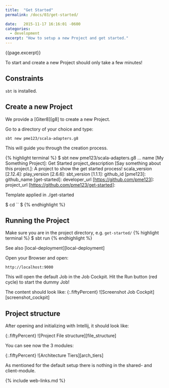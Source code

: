 ```yaml
---
title:  "Get Started"
permalink: /docs/03/get-started/

date:   2015-11-17 16:16:01 -0600
categories:
  - development
excerpt: "How to setup a new Project and get started."
---
```

{{page.excerpt}}

To start and create a new Project should only take a few minutes!

## Constraints
`sbt` is installed.

## Create a new Project
We provide a [Giter8][g8] to create a new Project.

Go to a directory of your choice and type:

`sbt new pme123/scala-adapters.g8`

This will guide you through the creation process.

{% highlight terminal %}
$ sbt new pme123/scala-adapters.g8
...
name [My Something Project]: Get Started
project_description [Say something about this project.]: A project to show the get started process!
scala_version [2.12.4]: 
play_version [2.6.6]: 
sbt_version [1.1.1]: 
github_id [pme123]: 
github_name [get-started]: 
developer_url [https://github.com/pme123]: 
project_url [https://github.com/pme123/get-started]: 

Template applied in ./get-started

$ cd ``
$
{% endhighlight %}

## Running the Project
Make sure you are in the project directory, e.g. `get-started/`
{% highlight terminal %}
$ sbt run
{% endhighlight %}

See also [local-deployment][local-deployment]

Open your Browser and open:

`http://localhost:9000`

This will open the default Job in the Job Cockpit. 
Hit the Run button (red cycle) to start the dummy Job!

The content should look like:
{:.fiftyPercent}
![Screenshot Job Cockpit][screenshot_cockpit]

## Project structure
After opening and initializing with Intellij, it should look like:

{:.fiftyPercent}
![Project File structure][file_structure]

You can see now the 3 modules:

{:.fiftyPercent}
![Architecture Tiers][arch_tiers]

As mentioned for the default setup there is nothing in the shared- and client-module.

{% include web-links.md %}
